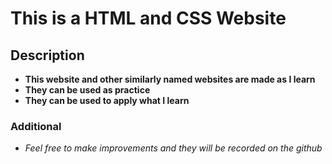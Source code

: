 # This is a HTML and CSS Website

## Description

-   **This website and other similarly named websites are made as I learn**
-   **They can be used as practice**
-   **They can be used to apply what I learn**

### Additional

-   _Feel free to make improvements and they will be recorded on the github_
